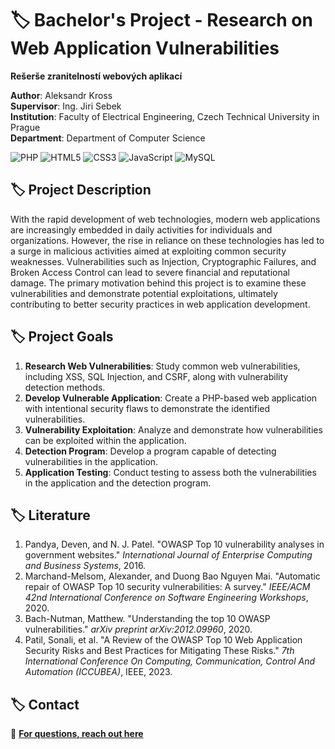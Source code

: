 # :label: Bachelor's Project - Research on Web Application Vulnerabilities  
**Rešerše zranitelností webových aplikací**

**Author**: Aleksandr Kross  
**Supervisor**: Ing. Jiri Sebek  
**Institution**: Faculty of Electrical Engineering, Czech Technical University in Prague  
**Department**: Department of Computer Science

![PHP](https://img.shields.io/badge/PHP-777BB4?style=for-the-badge&logo=php&logoColor=white)
![HTML5](https://img.shields.io/badge/html5-%23E34F26.svg?style=for-the-badge&logo=html5&logoColor=white)
![CSS3](https://img.shields.io/badge/css3-%231572B6.svg?style=for-the-badge&logo=css3&logoColor=white)
![JavaScript](https://img.shields.io/badge/javascript-%23323330.svg?style=for-the-badge&logo=javascript&logoColor=%23F7DF1E)
![MySQL](https://img.shields.io/badge/MySQL-%2300f.svg?style=for-the-badge&logo=mysql&logoColor=white)

## :label: Project Description
With the rapid development of web technologies, modern web applications are increasingly embedded in daily activities for individuals and organizations. However, the rise in reliance on these technologies has led to a surge in malicious activities aimed at exploiting common security weaknesses. Vulnerabilities such as Injection, Cryptographic Failures, and Broken Access Control can lead to severe financial and reputational damage. The primary motivation behind this project is to examine these vulnerabilities and demonstrate potential exploitations, ultimately contributing to better security practices in web application development.

## :label: Project Goals
1. **Research Web Vulnerabilities**: Study common web vulnerabilities, including XSS, SQL Injection, and CSRF, along with vulnerability detection methods.
2. **Develop Vulnerable Application**: Create a PHP-based web application with intentional security flaws to demonstrate the identified vulnerabilities.
3. **Vulnerability Exploitation**: Analyze and demonstrate how vulnerabilities can be exploited within the application.
4. **Detection Program**: Develop a program capable of detecting vulnerabilities in the application.
5. **Application Testing**: Conduct testing to assess both the vulnerabilities in the application and the detection program.

## :label: Literature
1. Pandya, Deven, and N. J. Patel. "OWASP Top 10 vulnerability analyses in government websites." *International Journal of Enterprise Computing and Business Systems*, 2016.
2. Marchand-Melsom, Alexander, and Duong Bao Nguyen Mai. "Automatic repair of OWASP Top 10 security vulnerabilities: A survey." *IEEE/ACM 42nd International Conference on Software Engineering Workshops*, 2020.
3. Bach-Nutman, Matthew. "Understanding the top 10 OWASP vulnerabilities." *arXiv preprint arXiv:2012.09960*, 2020.
4. Patil, Sonali, et al. "A Review of the OWASP Top 10 Web Application Security Risks and Best Practices for Mitigating These Risks." *7th International Conference On Computing, Communication, Control And Automation (ICCUBEA)*, IEEE, 2023.

## :label: Contact  
:email: **[For questions, reach out here](mailto:krossale@fel.czut.cz)**
